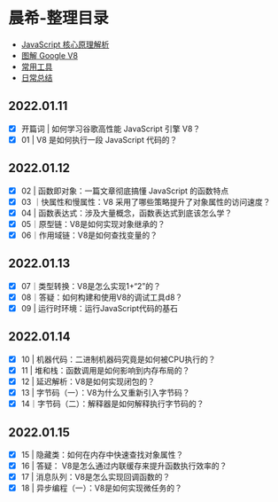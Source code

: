 # 晨希-整理目录

- [JavaScript 核心原理解析](JavaScript核心原理解析/README.md)
- [图解 Google V8](图解GoogleV8/README.md)
- [常用工具](常用工具/README.md)
- [日常总结](日常总结/README.md)

## 2022.01.11

- [x] 开篇词 | 如何学习谷歌高性能 JavaScript 引擎 V8？
- [x] 01 | V8 是如何执行一段 JavaScript 代码的？

## 2022.01.12

- [x] 02 | 函数即对象：一篇文章彻底搞懂 JavaScript 的函数特点
- [x] 03 ｜快属性和慢属性：V8 采用了哪些策略提升了对象属性的访问速度？
- [x] 04 | 函数表达式：涉及大量概念，函数表达式到底该怎么学？
- [x] 05｜原型链：V8是如何实现对象继承的？
- [x] 06｜作用域链：V8是如何查找变量的？

## 2022.01.13
- [x] 07｜类型转换：V8是怎么实现1+“2”的？
- [x] 08｜答疑：如何构建和使用V8的调试工具d8？
- [x] 09 | 运行时环境：运行JavaScript代码的基石

## 2022.01.14
- [x] 10 | 机器代码：二进制机器码究竟是如何被CPU执行的？
- [x] 11 | 堆和栈：函数调用是如何影响到内存布局的？
- [x] 12 | 延迟解析：V8是如何实现闭包的？
- [x] 13 | 字节码（一）：V8为什么又重新引入字节码？
- [x] 14｜字节码（二）：解释器是如何解释执行字节码的？

## 2022.01.15
- [x] 15 | 隐藏类：如何在内存中快速查找对象属性？
- [x] 16 | 答疑： V8是怎么通过内联缓存来提升函数执行效率的？
- [x] 17 | 消息队列：V8是怎么实现回调函数的？
- [x] 18 | 异步编程（一）：V8是如何实现微任务的？